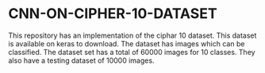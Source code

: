# CNN-ON-CIPHER-10-DATASET
This repository has an implementation of the ciphar 10 dataset. This dataset is available on keras to download. The dataset has images which can be classified. The dataset set has a total of 60000 images for 10 classes. They also have a testing dataset of 10000 images.
